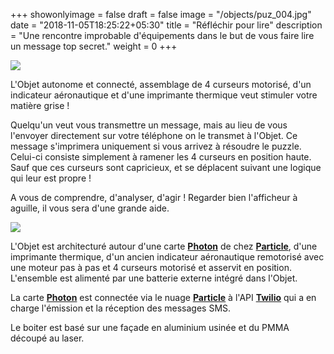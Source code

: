 +++
showonlyimage = false
draft = false
image = "/objects/puz_004.jpg"
date = "2018-11-05T18:25:22+05:30"
title = "Réfléchir pour lire"
description = "Une rencontre improbable d'équipements dans le but de vous faire lire un message top secret."
weight = 0
+++

![](/objects/puz_002.jpg)

L'Objet autonome et connecté, assemblage de 4 curseurs motorisé, d'un indicateur aéronautique et 
d'une imprimante thermique veut stimuler votre matière grise !  

Quelqu'un veut vous transmettre un message, mais au lieu de vous l'envoyer directement sur votre 
téléphone on le transmet à l'Objet. Ce message s'imprimera uniquement si vous arrivez à résoudre le puzzle.
Celui-ci consiste simplement à ramener les 4 curseurs en position haute. Sauf que ces curseurs 
sont capricieux, et se déplacent suivant une logique qui leur est propre ! 

A vous de comprendre, d'analyser, d'agir ! Regarder bien l'afficheur à aguille, il vous sera d'une grande aide.  

![](/objects/puz_003.jpg)

L'Objet est architecturé autour d'une carte [**Photon**][2] de chez [**Particle**][1], d'une imprimante thermique, 
d'un ancien indicateur aéronautique remotorisé avec une moteur pas à pas et 4 curseurs motorisé 
et asservit en position. L'ensemble est alimenté par une batterie externe intégré dans l'Objet. 

La carte [**Photon**][2] est connectée via le nuage [**Particle**][1] à l'API [**Twilio**][3] qui a en charge l'émission et la 
réception des messages SMS.  

Le boiter est basé sur une façade en aluminium usinée et du PMMA découpé au laser. 


[1]: https://www.particle.io/
[2]: https://docs.particle.io/photon/
[3]: https://www.twilio.com/fr-fr


